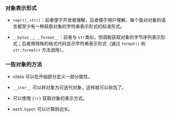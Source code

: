 ### 对象表示形式

- `repr()`, `str()`：前者便于开发者理解，后者便于用户理解。每个面对对象的语言都至少有一种获取对象的字符串表示形式的标准形式。

- `__bytes__`, `__format__`：前者与 `str`类似，但调取获取对象的字节序列表示形式；后者用特殊的格式代码显示字符串表示形式（通过 `format()` 和 `str.format()` 方法调用）。

### 一些对象的方法

- $class$ 可以在开始部分定义一部分属性。

- `__iter__` 可以转对象为可迭代对象，这样就可以拆包了。

- 可以使用 `{!r}` 获取对象的表示方式。

- `math.hypot` 可以计算斜边长。
